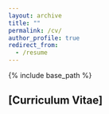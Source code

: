 ```yaml
---
layout: archive
title: ""
permalink: /cv/
author_profile: true
redirect_from:
  - /resume
---
```


{% include base_path %}

[Curriculum Vitae]
------

